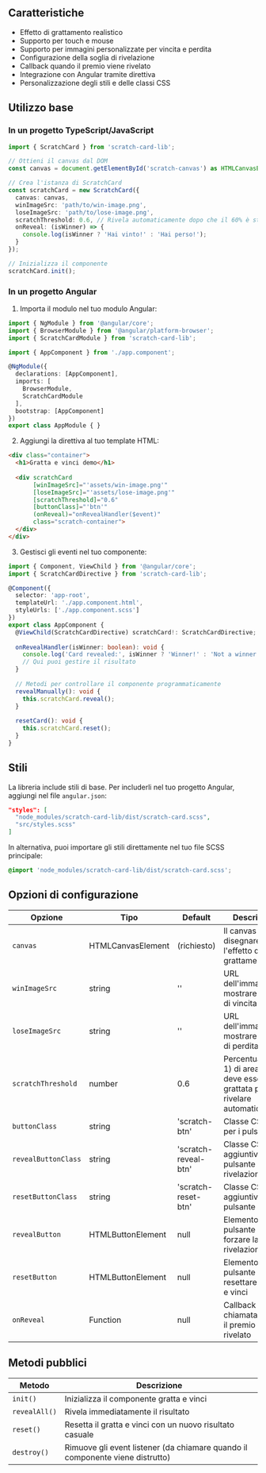 ## Caratteristiche

- Effetto di grattamento realistico
- Supporto per touch e mouse
- Supporto per immagini personalizzate per vincita e perdita
- Configurazione della soglia di rivelazione 
- Callback quando il premio viene rivelato
- Integrazione con Angular tramite direttiva
- Personalizzazione degli stili e delle classi CSS


## Utilizzo base

### In un progetto TypeScript/JavaScript

```typescript
import { ScratchCard } from 'scratch-card-lib';

// Ottieni il canvas dal DOM
const canvas = document.getElementById('scratch-canvas') as HTMLCanvasElement;

// Crea l'istanza di ScratchCard
const scratchCard = new ScratchCard({
  canvas: canvas,
  winImageSrc: 'path/to/win-image.png',
  loseImageSrc: 'path/to/lose-image.png',
  scratchThreshold: 0.6, // Rivela automaticamente dopo che il 60% è stato grattato
  onReveal: (isWinner) => {
    console.log(isWinner ? 'Hai vinto!' : 'Hai perso!');
  }
});

// Inizializza il componente
scratchCard.init();
```

### In un progetto Angular

1. Importa il modulo nel tuo modulo Angular:

```typescript
import { NgModule } from '@angular/core';
import { BrowserModule } from '@angular/platform-browser';
import { ScratchCardModule } from 'scratch-card-lib';

import { AppComponent } from './app.component';

@NgModule({
  declarations: [AppComponent],
  imports: [
    BrowserModule,
    ScratchCardModule
  ],
  bootstrap: [AppComponent]
})
export class AppModule { }
```

2. Aggiungi la direttiva al tuo template HTML:

```html
<div class="container">
  <h1>Gratta e vinci demo</h1>
  
  <div scratchCard
       [winImageSrc]="'assets/win-image.png'"
       [loseImageSrc]="'assets/lose-image.png'"
       [scratchThreshold]="0.6"
       [buttonClass]="'btn'"
       (onReveal)="onRevealHandler($event)"
       class="scratch-container">
  </div>
</div>
```

3. Gestisci gli eventi nel tuo componente:

```typescript
import { Component, ViewChild } from '@angular/core';
import { ScratchCardDirective } from 'scratch-card-lib';

@Component({
  selector: 'app-root',
  templateUrl: './app.component.html',
  styleUrls: ['./app.component.scss']
})
export class AppComponent {
  @ViewChild(ScratchCardDirective) scratchCard!: ScratchCardDirective;
  
  onRevealHandler(isWinner: boolean): void {
    console.log('Card revealed:', isWinner ? 'Winner!' : 'Not a winner');
    // Qui puoi gestire il risultato
  }
  
  // Metodi per controllare il componente programmaticamente
  revealManually(): void {
    this.scratchCard.reveal();
  }
  
  resetCard(): void {
    this.scratchCard.reset();
  }
}
```

## Stili

La libreria include stili di base. Per includerli nel tuo progetto Angular, aggiungi nel file `angular.json`:

```json
"styles": [
  "node_modules/scratch-card-lib/dist/scratch-card.scss",
  "src/styles.scss"
]
```

In alternativa, puoi importare gli stili direttamente nel tuo file SCSS principale:

```scss
@import 'node_modules/scratch-card-lib/dist/scratch-card.scss';
```

## Opzioni di configurazione

| Opzione | Tipo | Default | Descrizione |
|---------|------|---------|-------------|
| `canvas` | HTMLCanvasElement | (richiesto) | Il canvas su cui disegnare l'effetto di grattamento |
| `winImageSrc` | string | '' | URL dell'immagine da mostrare in caso di vincita |
| `loseImageSrc` | string | '' | URL dell'immagine da mostrare in caso di perdita |
| `scratchThreshold` | number | 0.6 | Percentuale (0-1) di area che deve essere grattata per rivelare automaticamente |
| `buttonClass` | string | 'scratch-btn' | Classe CSS base per i pulsanti |
| `revealButtonClass` | string | 'scratch-reveal-btn' | Classe CSS aggiuntiva per il pulsante di rivelazione |
| `resetButtonClass` | string | 'scratch-reset-btn' | Classe CSS aggiuntiva per il pulsante di reset |
| `revealButton` | HTMLButtonElement | null | Elemento pulsante per forzare la rivelazione |
| `resetButton` | HTMLButtonElement | null | Elemento pulsante per resettare il gratta e vinci |
| `onReveal` | Function | null | Callback chiamata quando il premio viene rivelato |

## Metodi pubblici

| Metodo | Descrizione |
|--------|-------------|
| `init()` | Inizializza il componente gratta e vinci |
| `revealAll()` | Rivela immediatamente il risultato |
| `reset()` | Resetta il gratta e vinci con un nuovo risultato casuale |
| `destroy()` | Rimuove gli event listener (da chiamare quando il componente viene distrutto) |
